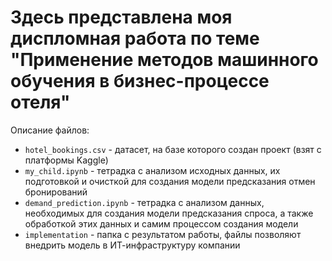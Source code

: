 # Здесь представлена моя диспломная работа по теме "Применение методов машинного обучения в бизнес-процессе отеля"

Описание файлов:
* `hotel_bookings.csv` - датасет, на базе которого создан проект (взят с платформы Kaggle)
* `my_child.ipynb` - тетрадка с анализом исходных данных, их подготовкой и очисткой для создания модели предсказания отмен бронирований
* `demand_prediction.ipynb` - тетрадка с анализом данных, необходимых для создания модели предсказания спроса, а также обработкой этих данных и самим процессом создания модели
* `implementation` - папка с результатом работы, файлы позволяют внедрить модель в ИТ-инфраструктуру компании
